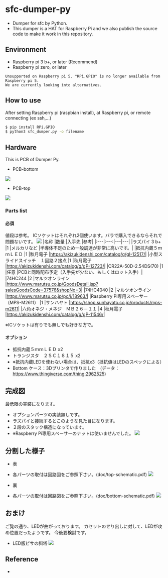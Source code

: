 # sfc-dumper-py
- Dumper for sfc by Python.
- This dumper is a HAT for Raspberry Pi and we also publish the source code to make it work in this repository.

## Environment
- Raspberry pi 3 b+, or later (Recommend)
- Raspberry pi zero, or later

```
Unsupported on Raspberry pi 5. "RPi.GPIO" is no longer available from Raspberry pi 5. 
We are currently looking into alternatives.
```

## How to use
After setting Raspberry pi (raspbian install),
at Raspberry pi, or remote connecting (ex ssh,...)
```sh
$ pip install RPi.GPIO
$ python3 sfc_dumper.py -o filename
```

## Hardware
This is PCB of Dumper Py.

- PCB-bottom 

![](doc/img/pcb-bottom.png)

- PCB-top 

![](doc/img/pcb-top.png)

### Parts list
#### 必須
値段は参考。
ICソケットはそれぞれ2個使います。バラで購入できるならそれで問題ないです。
![](doc/img/parts_list.PNG)
|名称	                                |数量	|入手先	        |参考|
|:---|:---:|---|---|
|ラズパイ 3 b+                            |1       |メルカリなど    |半導体不足のため一般調達が非常に高いです。|
|抵抗内蔵５ｍｍＬＥＤ                      |1      |秋月電子        |https://akizukidenshi.com/catalog/g/gI-12517/|
|小型スライドスイッチ　１回路２接点         |1      |秋月電子        |https://akizukidenshi.com/catalog/g/gP-12723/|
|CR22A-50D-2.54DS(70)                    |1      |任意             |PCBと同時配布予定（入手先が少ない、もしくはロット入手）|
|74HC244	                                |2	|マルツオンライン	|https://www.marutsu.co.jp/GoodsDetail.jsp?salesGoodsCode=37576&shopNo=3|
|74HC4040                                |2	|マルツオンライン	|https://www.marutsu.co.jp/pc/i/18963/|
|Raspberry Pi専用スペーサー（MPS-M2611）   |1       |サンハヤト         |https://shop.sunhayato.co.jp/products/mps-m2611|
|六角オネジ・メネジ　ＭＢ２６－１１         |4       |秋月電子            |https://akizukidenshi.com/catalog/g/gP-11546/|

※ICソケットは有りでも無しでも好きな方で。

#### オプション
- 抵抗内蔵５ｍｍＬＥＤ x2
- トランジスタ　２ＳＣ１８１５ x2
- ※抵抗内蔵LEDを使わない場合は、抵抗x3（抵抗値はLEDのスペックによる）
- Bottom ケース：3Dプリンタで作りました　(データ：https://www.thingiverse.com/thing:2962525)


## 完成図
最低限の実装になります。
- オプションパーツの実装無しです。
- ラズパイと接続するとこのような見た目になります。
- ２段のスタック構造になっています。
- ※Raspberry Pi専用スペーサーのナットは使いませんでした。
![](doc/img/complete.png)

## 分割した様子
- 表
- 各パーツの取付は回路図をご参照下さい。(doc/top-schematic.pdf)
![](doc/img/div-omote.png)

- 裏
- 各パーツの取付は回路図をご参照下さい。(doc/bottom-schematic.pdf)
![](doc/img/div-ura.png)

## おまけ
ご覧の通り、LEDが曲がっております。
カセットのせり出しに対して、LEDが攻め位置だったようです。
今後要検討です。
- LED版ピサの斜塔
![](doc/img/led_ottsu.png)

## Reference
- 